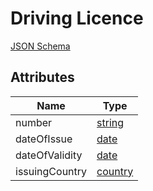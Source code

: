 Driving Licence
===============

[JSON Schema](schemas/driving-licence.json)


Attributes
----------

| Name                   | Type
| -----------------------|----------
| number                 | [string](field-types.md#string-field)
| dateOfIssue            | [date](field-types.md#date-field)
| dateOfValidity         | [date](field-types.md#date-field)
| issuingCountry         | [country](field-types.md#country-field)
